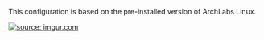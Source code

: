 This configuration is based on the pre-installed version of ArchLabs Linux.

<a href="https://imgur.com/amyB3M0"><img src="https://i.imgur.com/amyB3M0.png" title="source: imgur.com" /></a>
